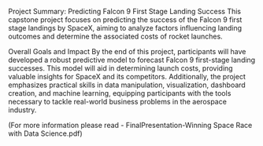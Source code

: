 Project Summary: Predicting Falcon 9 First Stage Landing Success
This capstone project focuses on predicting the success of the Falcon 9 first stage landings by SpaceX, aiming to analyze factors influencing landing outcomes and determine the associated costs of rocket launches. 

Overall Goals and Impact
By the end of this project, participants will have developed a robust predictive model to forecast Falcon 9 first-stage landing successes. 
This model will aid in determining launch costs, providing valuable insights for SpaceX and its competitors. Additionally, the project emphasizes practical skills in data manipulation, visualization, dashboard creation, and machine learning, equipping participants with the tools necessary to tackle real-world business problems in the aerospace industry.

(For more information please read - FinalPresentation-Winning Space Race with Data Science.pdf)








